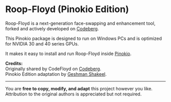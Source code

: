 # Roop-Floyd (Pinokio Edition)

Roop-Floyd is a next-generation face-swapping and enhancement tool, forked and actively developed on [Codeberg](https://codeberg.org/Cognibuild/ROOP-FLOYD).

This Pinokio package is designed to run on Windows PCs and is optimized for NVIDIA 30 and 40 series GPUs.

It makes it easy to install and run Roop-Floyd inside [Pinokio](https://pinokio.computer).

**Credits:**  
Originally shared by CodeFloyd on [Codeberg](https://codeberg.org/Cognibuild/ROOP-FLOYD).  
Pinokio Edition adaptation by [Geshman Shakeel](https://github.com/Gheshman-sh).

---

You are **free to copy, modify, and adapt** this project however you like.  
Attribution to the original authors is appreciated but not required.


